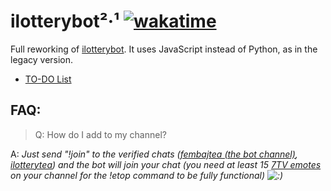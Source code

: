 # ilotterybot²·¹ <!--[![Website Badge](https://img.shields.io/website?down_color=red&down_message=down&style=plastic&up_color=green&up_message=up&url=https%3A%2F%2Fhmmtodayiwill.ru%2F)](https://hmmtodayiwill.ru/)--> [![wakatime](https://wakatime.com/badge/user/09f67b1c-0691-482a-a1d4-e4751e6962de/project/c3f899b4-ca47-46c7-9838-3548f0a9546f.svg?style=plastic)](https://wakatime.com/badge/user/09f67b1c-0691-482a-a1d4-e4751e6962de/project/c3f899b4-ca47-46c7-9838-3548f0a9546f?style=plastic)
Full reworking of [ilotterybot](https://github.com/notdankenough/ilotterybot). It uses JavaScript instead of Python, as in the legacy version.
+ [TO-DO List](https://github.com/NotDankEnough/iLotteryteaLive/projects/1)

## FAQ:
> Q: How do I add to my channel?

A: *Just send "!join" to the verified chats ([fembajtea (the bot channel)](https://www.twitch.tv/popout/fembajtea/chat), [ilotterytea](https://twitch.tv/popout/ilotterytea/chat)) and the bot will join your chat (you need at least 15 [7TV emotes](https://7tv.app) on your channel for the !etop command to be fully functional) ![:)](https://static-cdn.jtvnw.net/emoticons/v2/1/default/dark/1.0)*
